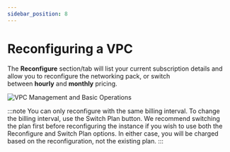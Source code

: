 ```yaml
---
sidebar_position: 8
---
```


# Reconfiguring a VPC

The **Reconfigure** section/tab will list your current subscription details and allow you to reconfigure the networking pack, or switch between **hourly** and **monthly** pricing.

![VPC Management and Basic Operations](img/VPCManagement1.png)

:::note
You can only reconfigure with the same billing interval. To change the billing interval, use the Switch Plan button. We recommend switching the plan first before reconfiguring the instance if you wish to use both the Reconfigure and Switch Plan options. In either case, you will be charged based on the reconfiguration, not the existing plan.
:::



